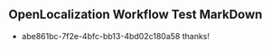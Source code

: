 ## OpenLocalization Workflow Test MarkDown
* abe861bc-7f2e-4bfc-bb13-4bd02c180a58 thanks!

<!--HONumber=Sep16_HO1-->


